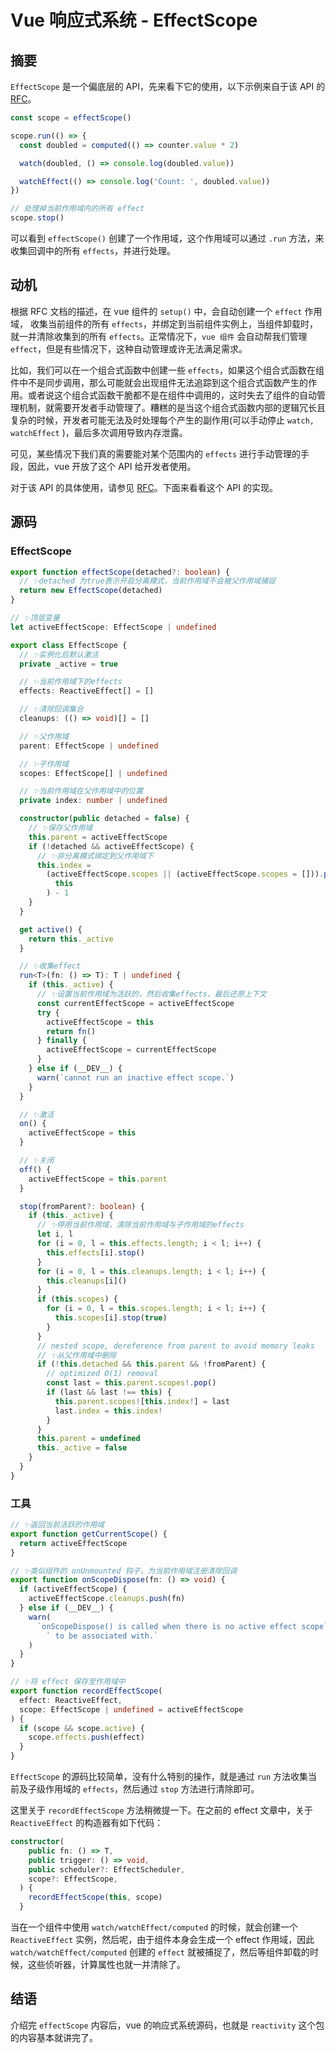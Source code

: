 # Vue 响应式系统 - EffectScope

## 摘要

`EffectScope` 是一个偏底层的 API，先来看下它的使用，以下示例来自于该 API 的 [RFC](https://github.com/vuejs/rfcs/blob/master/active-rfcs/0041-reactivity-effect-scope.md)。

```js
const scope = effectScope()

scope.run(() => {
  const doubled = computed(() => counter.value * 2)

  watch(doubled, () => console.log(doubled.value))

  watchEffect(() => console.log('Count: ', doubled.value))
})

// 处理掉当前作用域内的所有 effect
scope.stop()
```

可以看到 `effectScope()` 创建了一个作用域，这个作用域可以通过 `.run` 方法，来收集回调中的所有 `effects`，并进行处理。

## 动机

根据 RFC 文档的描述，在 vue 组件的 `setup()` 中，会自动创建一个 `effect` 作用域， 收集当前组件的所有 `effects`，并绑定到当前组件实例上，当组件卸载时，就一并清除收集到的所有 `effects`。正常情况下，`vue 组件` 会自动帮我们管理 `effect`，但是有些情况下，这种自动管理或许无法满足需求。

比如，我们可以在一个组合式函数中创建一些 `effects`，如果这个组合式函数在组件中不是同步调用，那么可能就会出现组件无法追踪到这个组合式函数产生的作用。或者说这个组合式函数干脆都不是在组件中调用的，这时失去了组件的自动管理机制，就需要开发者手动管理了。糟糕的是当这个组合式函数内部的逻辑冗长且复杂的时候，开发者可能无法及时处理每个产生的副作用(可以手动停止 `watch, watchEffect` )，最后多次调用导致内存泄露。

可见，某些情况下我们真的需要能对某个范围内的 `effects` 进行手动管理的手段，因此，vue 开放了这个 API 给开发者使用。

对于该 API 的具体使用，请参见 [RFC](https://github.com/vuejs/rfcs/blob/master/active-rfcs/0041-reactivity-effect-scope.md)。下面来看看这个 API 的实现。

## 源码

### EffectScope

```ts
export function effectScope(detached?: boolean) {
  // ✨detached 为true表示开启分离模式，当前作用域不会被父作用域捕捉
  return new EffectScope(detached)
}

// ✨顶层变量
let activeEffectScope: EffectScope | undefined

export class EffectScope {
  // ✨实例化后默认激活
  private _active = true

  // ✨当前作用域下的effects
  effects: ReactiveEffect[] = []

  // ✨清除回调集合
  cleanups: (() => void)[] = []

  // ✨父作用域
  parent: EffectScope | undefined

  // ✨子作用域
  scopes: EffectScope[] | undefined

  // ✨当前作用域在父作用域中的位置
  private index: number | undefined

  constructor(public detached = false) {
    // ✨保存父作用域
    this.parent = activeEffectScope
    if (!detached && activeEffectScope) {
      // ✨非分离模式绑定到父作用域下
      this.index =
        (activeEffectScope.scopes || (activeEffectScope.scopes = [])).push(
          this
        ) - 1
    }
  }

  get active() {
    return this._active
  }

  // ✨收集effect
  run<T>(fn: () => T): T | undefined {
    if (this._active) {
      // ✨设置当前作用域为活跃的，然后收集effects，最后还原上下文
      const currentEffectScope = activeEffectScope
      try {
        activeEffectScope = this
        return fn()
      } finally {
        activeEffectScope = currentEffectScope
      }
    } else if (__DEV__) {
      warn(`cannot run an inactive effect scope.`)
    }
  }

  // ✨激活
  on() {
    activeEffectScope = this
  }

  // ✨关闭
  off() {
    activeEffectScope = this.parent
  }

  stop(fromParent?: boolean) {
    if (this._active) {
      // ✨停用当前作用域，清除当前作用域与子作用域的effects
      let i, l
      for (i = 0, l = this.effects.length; i < l; i++) {
        this.effects[i].stop()
      }
      for (i = 0, l = this.cleanups.length; i < l; i++) {
        this.cleanups[i]()
      }
      if (this.scopes) {
        for (i = 0, l = this.scopes.length; i < l; i++) {
          this.scopes[i].stop(true)
        }
      }
      // nested scope, dereference from parent to avoid memory leaks
      // ✨从父作用域中删除
      if (!this.detached && this.parent && !fromParent) {
        // optimized O(1) removal
        const last = this.parent.scopes!.pop()
        if (last && last !== this) {
          this.parent.scopes![this.index!] = last
          last.index = this.index!
        }
      }
      this.parent = undefined
      this._active = false
    }
  }
}
```

### 工具

```ts
// ✨返回当前活跃的作用域
export function getCurrentScope() {
  return activeEffectScope
}

// ✨类似组件的 onUnmounted 钩子，为当前作用域注册清除回调
export function onScopeDispose(fn: () => void) {
  if (activeEffectScope) {
    activeEffectScope.cleanups.push(fn)
  } else if (__DEV__) {
    warn(
      `onScopeDispose() is called when there is no active effect scope` +
        ` to be associated with.`
    )
  }
}

// ✨将 effect 保存至作用域中
export function recordEffectScope(
  effect: ReactiveEffect,
  scope: EffectScope | undefined = activeEffectScope
) {
  if (scope && scope.active) {
    scope.effects.push(effect)
  }
}
```

`EffectScope` 的源码比较简单，没有什么特别的操作，就是通过 `run` 方法收集当前及子级作用域的 `effects`，然后通过 `stop` 方法进行清除即可。

这里关于 `recordEffectScope` 方法稍微提一下。在之前的 effect 文章中，关于 `ReactiveEffect` 的构造器有如下代码：

```ts
constructor(
    public fn: () => T,
    public trigger: () => void,
    public scheduler?: EffectScheduler,
    scope?: EffectScope,
  ) {
    recordEffectScope(this, scope)
  }
```

当在一个组件中使用 `watch/watchEffect/computed` 的时候，就会创建一个 `ReactiveEffect` 实例，然后呢，由于组件本身会生成一个 effect 作用域，因此 `watch/watchEffect/computed` 创建的 `effect` 就被捕捉了，然后等组件卸载的时候，这些侦听器，计算属性也就一并清除了。

## 结语

介绍完 `effectScope` 内容后，vue 的响应式系统源码，也就是 `reactivity` 这个包的内容基本就讲完了。
